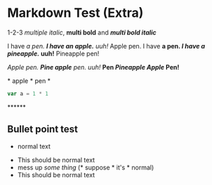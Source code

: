 # Markdown Test (Extra)

1-2-3 *multiple italic*, **multi bold** and ***multi bold italic***

I have *a pen.  __I have an apple.__  uuh!*  Apple pen.
I have **a pen. _I have a pineapple._ uuh!** Pineapple pen!

*Apple pen. **Pine apple** pen. uuh!*
**Pen *Pineapple Apple* Pen!**

\* apple \* pen \* <!-- escape test \* t \* t \* t -->

```js
var a = 1 * 1
```
****** <!-- hr -->

## Bullet point test

- normal text

* This should be normal text
* mess up *some thing* (\* suppose \* it's \* normal)
* This should be normal text


